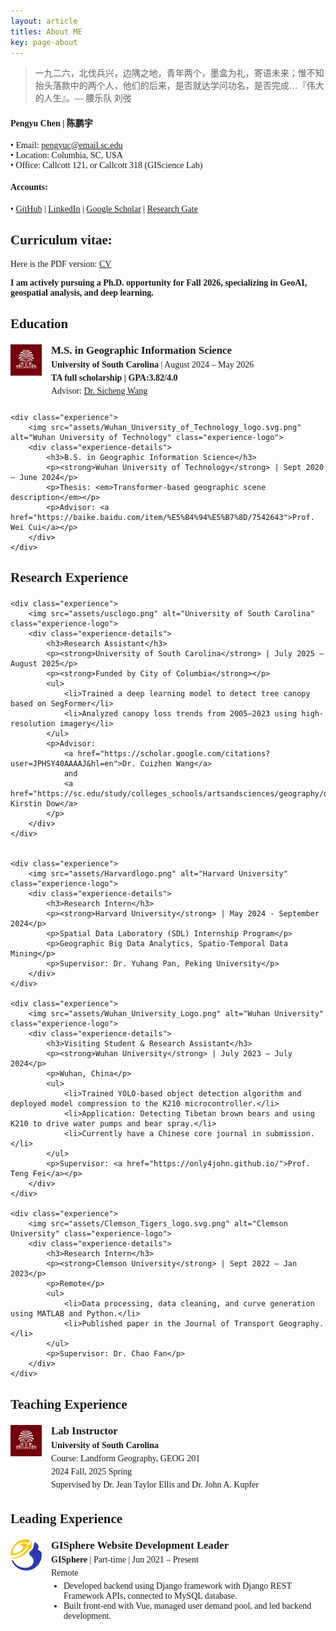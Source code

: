```yaml
---
layout: article
titles: About ME
key: page-about
---
```


<style>
    body {
        font-family: "Times New Roman", Times, serif;
    }
    .publication-title {
        font-weight: bold;
    }
    .publication-authors {
        font-style: italic;
    }
    .publication-date {
        font-style: normal;
    }
    .experience-section {
        margin-top: 20px;
    }
    .experience {
        display: flex;
        align-items: flex-start;
        margin-bottom: 20px;
    }
    .experience-logo {
        width: 50px;
        height: 50px;
        margin-right: 15px;
    }
    .experience-details h3 {
        margin: 0;
        font-size: 1.2em;
        font-weight: bold;
    }
    .experience-details p {
        margin: 5px 0;
    }
    .experience-details ul {
        padding-left: 20px;
        margin: 5px 0;
    }
</style>

> 一九二六，北伐兵兴，边隅之地，青年两个，墨盒为礼，寄语未来；惟不知抬头落款中的两个人，他们的后来，是否就达学问功名，是否完成…『伟大的人生』。— 腰乐队 刘弢

#### Pengyu Chen | 陈鹏宇
• Email: pengyuc@email.sc.edu <br>
• Location: Columbia, SC, USA <br>
• Office: Callcott 121, or Callcott 318 (GIScience Lab)

#### Accounts:
• [GitHub](https://github.com/Pengyu-gis) | [LinkedIn](https://www.linkedin.com/in/pengyu-chen-a07973181/) | [Google Scholar](https://scholar.google.com/citations?user=3Y9YVSIAAAAJ&hl=en) | [Research Gate](https://www.researchgate.net/profile/Pengyu-Chen-20)

    
## Curriculum vitae:
Here is the PDF version: [CV](/Pengyu_Chen_CV.pdf)
<br>

**I am actively pursuing a Ph.D. opportunity for Fall 2026, specializing in GeoAI, geospatial analysis, and deep learning.**

## Education

<div class="experience-section">
    <div class="experience">
        <img src="assets/usclogo.png" alt="University of South Carolina" class="experience-logo">
        <div class="experience-details">
            <h3>M.S. in Geographic Information Science</h3>
            <p><strong>University of South Carolina</strong> | August 2024 – May 2026</p>
            <p><strong>TA full scholarship | GPA:3.82/4.0</strong> </p> 
            <p>Advisor: <a href="https://scholar.google.com/citations?user=ul3VlbgAAAAJ&hl=en">Dr. Sicheng Wang</a></p>
        </div>
    </div>

    <div class="experience">
        <img src="assets/Wuhan_University_of_Technology_logo.svg.png" alt="Wuhan University of Technology" class="experience-logo">
        <div class="experience-details">
            <h3>B.S. in Geographic Information Science</h3>
            <p><strong>Wuhan University of Technology</strong> | Sept 2020 – June 2024</p>
            <p>Thesis: <em>Transformer-based geographic scene description</em></p>
            <p>Advisor: <a href="https://baike.baidu.com/item/%E5%B4%94%E5%B7%8D/7542643">Prof. Wei Cui</a></p>
        </div>
    </div>
</div>


## Research Experience

<div class="experience-section">
  
    <div class="experience">
        <img src="assets/usclogo.png" alt="University of South Carolina" class="experience-logo">
        <div class="experience-details">
            <h3>Research Assistant</h3>
            <p><strong>University of South Carolina</strong> | July 2025 – August 2025</p>
            <p><strong>Funded by City of Columbia</strong></p>
            <ul>
                <li>Trained a deep learning model to detect tree canopy based on SegFormer</li>
                <li>Analyzed canopy loss trends from 2005–2023 using high-resolution imagery</li>
            </ul>
            <p>Advisor: 
                <a href="https://scholar.google.com/citations?user=JPHSY40AAAAJ&hl=en">Dr. Cuizhen Wang</a> 
                and 
                <a href="https://sc.edu/study/colleges_schools/artsandsciences/geography/our_people/our_people_directory/dow_kirstin.php">Dr. Kirstin Dow</a>
            </p>
        </div>
    </div>

  
    <div class="experience">
        <img src="assets/Harvardlogo.png" alt="Harvard University" class="experience-logo">
        <div class="experience-details">
            <h3>Research Intern</h3>
            <p><strong>Harvard University</strong> | May 2024 - September 2024</p>
            <p>Spatial Data Laboratory (SDL) Internship Program</p>
            <p>Geographic Big Data Analytics, Spatio-Temporal Data Mining</p>
            <p>Supervisor: Dr. Yuhang Pan, Peking University</p>
        </div>
    </div>

    <div class="experience">
        <img src="assets/Wuhan_University_Logo.png" alt="Wuhan University" class="experience-logo">
        <div class="experience-details">
            <h3>Visiting Student & Research Assistant</h3>
            <p><strong>Wuhan University</strong> | July 2023 – July 2024</p>
            <p>Wuhan, China</p>
            <ul>
                <li>Trained YOLO-based object detection algorithm and deployed model compression to the K210 microcontroller.</li>
                <li>Application: Detecting Tibetan brown bears and using K210 to drive water pumps and bear spray.</li>
                <li>Currently have a Chinese core journal in submission.</li>
            </ul>
            <p>Supervisor: <a href="https://only4john.github.io/">Prof. Teng Fei</a></p>
        </div>
    </div>

    <div class="experience">
        <img src="assets/Clemson_Tigers_logo.svg.png" alt="Clemson University" class="experience-logo">
        <div class="experience-details">
            <h3>Research Intern</h3>
            <p><strong>Clemson University</strong> | Sept 2022 – Jan 2023</p>
            <p>Remote</p>
            <ul>
                <li>Data processing, data cleaning, and curve generation using MATLAB and Python.</li>
                <li>Published paper in the Journal of Transport Geography.</li>
            </ul>
            <p>Supervisor: Dr. Chao Fan</p>
        </div>
    </div>
</div>


## Teaching Experience

<div class="experience-section">
    <div class="experience">
        <img src="assets/usclogo.png" alt="University of South Carolina" class="experience-logo">
        <div class="experience-details">
            <h3>Lab Instructor</h3>
            <p><strong>University of South Carolina</strong></p>
            <p>Course: Landform Geography, GEOG 201</p>
            <p> 2024 Fall, 2025 Spring</p>
            <p> Supervised by Dr. Jean Taylor Ellis and Dr. John A. Kupfer</p>
        </div>
    </div>
</div>



## Leading Experience
<div class="experience-section">
    <div class="experience">
        <img src="assets/gispherelogo.png" alt="GISphere" class="experience-logo">
        <div class="experience-details">
            <h3>GISphere Website Development Leader</h3>
            <p><strong>GISphere</strong> | Part-time | Jun 2021 – Present</p>
            <p>Remote</p>
            <ul>
                <li>Developed backend using Django framework with Django REST Framework APIs, connected to MySQL database.</li>
                <li>Built front-end with Vue, managed user demand pool, and led backend development.</li>
            </ul>
        </div>
    </div>
</div>

<script type='text/javascript' id='clustrmaps' src='//cdn.clustrmaps.com/map_v2.js?cl=030c2c&w=300&t=n&d=4iB7KkCGReQ-3k9eMOT6V6IWgO9ny8Fre9biQEf2NSg&co=ffffff&cmo=c0bb8d&cmn=3aa8cc&ct=808080'></script>
